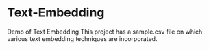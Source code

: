 # Text-Embedding
Demo of Text Embedding
This project has a sample.csv file on which various text embedding techniques are incorporated.
